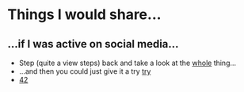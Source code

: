 # Things I would share...
## ...if I was active on social media...

* Step (quite a view steps) back and take a look at the [whole](https://www.thalia.at/shop/home/artikeldetails/A1055861813) thing...
* ...and then you could just give it a try [try](https://www.thalia.at/shop/home/artikeldetails/A1059252379)
* [42](https://www.imdb.com/de/title/tt0118715/)

